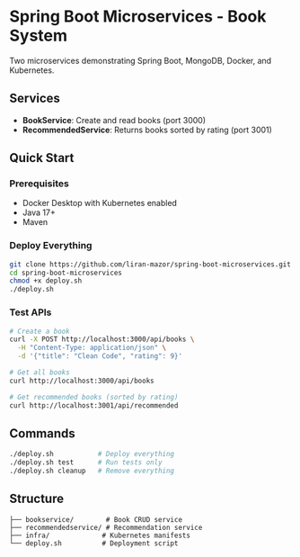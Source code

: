 # Spring Boot Microservices - Book System

Two microservices demonstrating Spring Boot, MongoDB, Docker, and Kubernetes.

## Services
- **BookService**: Create and read books (port 3000)
- **RecommendedService**: Returns books sorted by rating (port 3001)

## Quick Start

### Prerequisites
- Docker Desktop with Kubernetes enabled
- Java 17+
- Maven

### Deploy Everything
```bash
git clone https://github.com/liran-mazor/spring-boot-microservices.git
cd spring-boot-microservices
chmod +x deploy.sh
./deploy.sh
```

### Test APIs
```bash
# Create a book
curl -X POST http://localhost:3000/api/books \
  -H "Content-Type: application/json" \
  -d '{"title": "Clean Code", "rating": 9}'

# Get all books
curl http://localhost:3000/api/books

# Get recommended books (sorted by rating)
curl http://localhost:3001/api/recommended
```

## Commands
```bash
./deploy.sh           # Deploy everything
./deploy.sh test      # Run tests only
./deploy.sh cleanup   # Remove everything
```

## Structure
```
├── bookservice/        # Book CRUD service
├── recommendedservice/ # Recommendation service  
├── infra/             # Kubernetes manifests
└── deploy.sh          # Deployment script
```